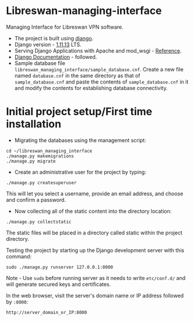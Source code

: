 # Libreswan-managing-interface
Managing Interface for Libreswan VPN software.

* The project is built using [django](https://github.com/django/django).
* Django version - [1.11.13](https://www.djangoproject.com/weblog/2015/jun/25/roadmap/) LTS.
* Serving Django Applications with Apache and mod_wsgi - [Reference](https://www.digitalocean.com/community/tutorials/how-to-serve-django-applications-with-apache-and-mod_wsgi-on-centos-7).
* [Django Documentation](https://docs.djangoproject.com/en/1.11/contents/) - followed.
* Sample database file ``libreswan_managing_interface/sample_database.cnf``. Create a new file named ``database.cnf`` in the same directory as that of ``sample_database.cnf`` and paste the contents of ``sample_database.cnf`` in it and modify the contents for establishing database connectivity.


# Initial project setup/First time installation

* Migrating the databases using the management script:

```
cd ~/libreswan_managing_interface
./manage.py makemigrations
./manage.py migrate
```

* Create an administrative user for the project by typing:

```
./manage.py createsuperuser
```
This will let you select a username, provide an email address, and choose and confirm a password.

* Now collecting all of the static content into the directory location:

```
./manage.py collectstatic
```
The static files will be placed in a directory called static within the project directory.

Testing the project by starting up the Django development server with this command:

```
sudo ./manage.py runserver 127.0.0.1:8000
```
Note - Use ``sudo`` before running server as it needs to write ``etc/conf.d/``  and will generate secured keys and certificates.

In the web browser, visit the server's domain name or IP address followed by ``:8000``:
```
http://server_domain_or_IP:8000
```
